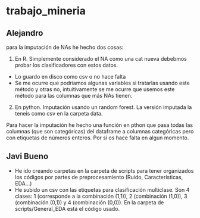 # trabajo_mineria

## Alejandro

para la imputación de NAs he hecho dos cosas:

1.  En R. Simplemente considerado el NA como una cat nueva debebmos probar los clasificadores con estos datos. 
  * Lo guardo en disco como csv o no hace falta
  * Se me ocurre que podríamos algunas variables si tratarlas usando este método y otras no, intuitivamente se me ocurre que usemos este método para las columnas que más NAs tienen.
2.  En python. Imputación usando un random forest. La versión imputada la teneis como csv en la carpeta data.

Para hacer la imputación he hecho una función en pthon que pasa todas las columnas (que son categóricas) del dataframe a columnas categóricas pero con etiquetas de números enteros. Por si os hace falta en algun momento.

## Javi Bueno
- He ido creando carpetas en la carpeta de scripts para tener organizados los códigos por partes de preprocesamiento (Ruido, Características, EDA...)
- He subido un csv con las etiquetas para clasificación multiclase. Son 4 clases: 1 (corresponde a la combinación (1,1)), 2 (combinación (1,0)), 3 (combinación (0,1)) y 4 (combinación (0,0)). En la carpeta de scripts/General_EDA está el código usado.
